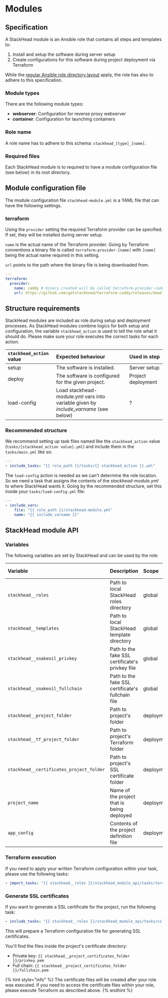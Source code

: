 # Modules

## Specification

A StackHead module is an Ansible role that contains all steps and templates to:

1. Install and setup the software during server setup
2. Create configurations for this software during project deployment via Terraform

While the [regular Ansible role directory layout](https://docs.ansible.com/ansible/latest/user_guide/playbooks_best_practices.html#directory-layout) apply, the role has also to adhere to this specification.

### Module types

There are the following module types:

* **webserver**: Configuration for reverse proxy webserver
* **container**: Configuration for launching containers

### Role name

A role name has to adhere to this schema: `stackhead_[type]_[name]`.

### Required files

Each StackHead module is to required to have a module configuration file \(see below\) in its root directory.

## Module configuration file

The module configuration file `stackhead-module.yml` is a YAML file that can have the following settings.

### terraform

Using the `provider` setting the required Terraform provider can be specified. If set, they will be installed during server setup.

`name` is the actual name of the Terraform provider. Going by Terraform conventions a binary file is called `terraform-provider-[name]` with `[name]` being the actual name required in this setting.

`url` points to the path where the binary file is being downloaded from.

```yaml
---
terraform:
  provider:
    name: caddy # binary created will be called terraform-provider-caddy
    url: https://github.com/getstackhead/terraform-caddy/releases/download/v1.0.0/terraform-provider-caddy
```

## Structure requirements

StackHead modules are included as role during setup and deployment processes. As StackHead modules combine logics for both setup and configuration, the variable `stackhead_action` is used to tell the role what it should do. Please make sure your role executes the correct tasks for each action.

| `stackhead_action` value | Expected behaviour | Used in step |
| :--- | :--- | :--- |
| setup | The software is installed. | Server setup |
| deploy | The software is configured for the given project. | Project deployment |
| load-config | Load stackhead-module.yml vars into variable given by _include\_varname_ \(see below\) | ? |

### Recommended structure

We recommend setting up task files named like the `stackhead_action` value \(`tasks/[stackhead_action value].yml`\) and include them in the `tasks/main.yml` like so:

```yaml
---
- include_tasks: "{{ role_path }}/tasks/{{ stackhead_action }}.yml"
```

The `load-config` action is needed as we can't determine the role location. So we need a task that assigns the contents of the _stackhead-module.yml_ to where StackHead wants it. Going by the recommended structure, set this inside your `tasks/load-config.yml` file:

```yaml
---
- include_vars:
    file: "{{ role_path }}/stackhead-module.yml"
    name: "{{ include_varname }}"
```

## StackHead module API

### Variables

The following variables are set by StackHead and can be used by the role:

| Variable | Description | Scope | Data type |
| :--- | :--- | :--- | :--- |
| `stackhead__roles` | Path to local StackHead roles directory | global | string |
| `stackhead__templates` | Path to local StackHead template directory | global | string |
| `stackhead__snakeoil_privkey` | Path to the fake SSL certificate's privkey file | global | string |
| `stackhead__snakeoil_fullchain` | Path to the fake SSL certificate's fullchain file | global | string |
| `stackhead__project_folder` | Path to project's folder | deployment | string |
| `stackhead__tf_project_folder` | Path to project's Terraform folder | deployment | string |
| `stackhead__certificates_project_folder` | Path to project's SSL certificate folder | deployment | string |
| `project_name` | Name of the project that is being deployed | deployment | string |
| `app_config` | Contents of the project definition file | deployment | object |

### Terraform execution

If you need to apply your written Terraform configuration within your task, please use the following tasks:

```yaml
- import_tasks: "{{ stackhead__roles }}/stackhead_module_api/tasks/terraform.yml"
```

### Generate SSL certificates

If you want to generate a SSL certificate for the project, run the following task:

```yaml
- include_tasks: "{{ stackhead__roles }}/stackhead_module_api/tasks/ssl-certificate.yml"
```

This will prepare a Terraform configuration file for generating SSL certificates.

You'll find the files inside the project's certificate directory:

* Private key: `{{ stackhead__project_certificates_folder }}/privkey.pem`
* Full chain: `{{ stackhead__project_certificates_folder }}/fullchain.pem`

{% hint style="info" %}
The certificate files will be created after your role was executed. If you need to access the certificate files within your role, please execute Terraform as described above.
{% endhint %}

